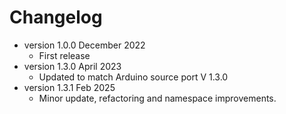 # Changelog

* version 1.0.0 December 2022
	* First release
* version 1.3.0 April 2023
	* Updated to match Arduino source port V 1.3.0
* version 1.3.1 Feb 2025
	* Minor update, refactoring and namespace improvements.



